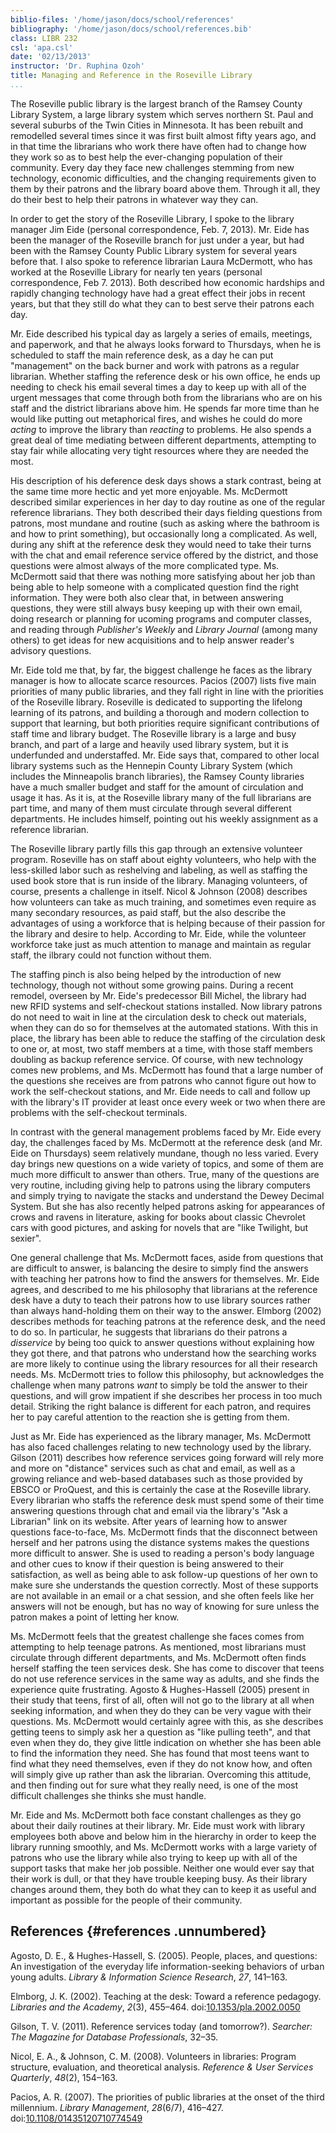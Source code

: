 ```yaml
---
biblio-files: '/home/jason/docs/school/references'
bibliography: '/home/jason/docs/school/references.bib'
class: LIBR 232
csl: 'apa.csl'
date: '02/13/2013'
instructor: 'Dr. Ruphina Ozoh'
title: Managing and Reference in the Roseville Library
...
```


The Roseville public library is the largest branch of the Ramsey County
Library System, a large library system which serves northern St. Paul
and several suburbs of the Twin Cities in Minnesota. It has been rebuilt
and remodelled several times since it was first built almost fifty years
ago, and in that time the librarians who work there have often had to
change how they work so as to best help the ever-changing population of
their community. Every day they face new challenges stemming from new
technology, economic difficulties, and the changing requirements given
to them by their patrons and the library board above them. Through it
all, they do their best to help their patrons in whatever way they can.

In order to get the story of the Roseville Library, I spoke to the
library manager Jim Eide (personal correspondence, Feb. 7, 2013). Mr.
Eide has been the manager of the Roseville branch for just under a year,
but had been with the Ramsey County Public Library system for several
years before that. I also spoke to reference librarian Laura McDermott,
who has worked at the Roseville Library for nearly ten years (personal
correspondence, Feb 7. 2013). Both described how economic hardships and
rapidly changing technology have had a great effect their jobs in recent
years, but that they still do what they can to best serve their patrons
each day.

Mr. Eide described his typical day as largely a series of emails,
meetings, and paperwork, and that he always looks forward to Thursdays,
when he is scheduled to staff the main reference desk, as a day he can
put "management" on the back burner and work with patrons as a regular
librarian. Whether staffing the reference desk or his own office, he
ends up needing to check his email several times a day to keep up with
all of the urgent messages that come through both from the librarians
who are on his staff and the district librarians above him. He spends
far more time than he would like putting out metaphorical fires, and
wishes he could do more *acting* to improve the library than *reacting*
to problems. He also spends a great deal of time mediating between
different departments, attempting to stay fair while allocating very
tight resources where they are needed the most.

His description of his deference desk days shows a stark contrast, being
at the same time more hectic and yet more enjoyable. Ms. McDermott
described similar experiences in her day to day routine as one of the
regular reference librarians. They both described their days fielding
questions from patrons, most mundane and routine (such as asking where
the bathroom is and how to print something), but occasionally long a
complicated. As well, during any shift at the reference desk they would
need to take their turns with the chat and email reference service
offered by the district, and those questions were almost always of the
more complicated type. Ms. McDermott said that there was nothing more
satisfying about her job than being able to help someone with a
complicated question find the right information. They were both also
clear that, in between answering questions, they were still always busy
keeping up with their own email, doing research or planning for ucoming
programs and computer classes, and reading through *Publisher's Weekly*
and *Library Journal* (among many others) to get ideas for new
acquisitions and to help answer reader's advisory questions.

Mr. Eide told me that, by far, the biggest challenge he faces as the
library manager is how to allocate scarce resources. Pacios (2007) lists
five main priorities of many public libraries, and they fall right in
line with the priorities of the Roseville library. Roseville is
dedicated to supporting the lifelong learning of its patrons, and
building a thorough and modern collection to support that learning, but
both priorities require significant contributions of staff time and
library budget. The Roseville library is a large and busy branch, and
part of a large and heavily used library system, but it is underfunded
and understaffed. Mr. Eide says that, compared to other local library
systems such as the Hennepin County Library System (which includes the
Minneapolis branch libraries), the Ramsey County libraries have a much
smaller budget and staff for the amount of circulation and usage it has.
As it is, at the Roseville library many of the full librarians are part
time, and many of them must circulate through several different
departments. He includes himself, pointing out his weekly assignment as
a reference librarian.

The Roseville library partly fills this gap through an extensive
volunteer program. Roseville has on staff about eighty volunteers, who
help with the less-skilled labor such as reshelving and labeling, as
well as staffing the used book store that is run inside of the library.
Managing volunteers, of course, presents a challenge in itself. Nicol &
Johnson (2008) describes how volunteers can take as much training, and
sometimes even require as many secondary resources, as paid staff, but
the also describe the advantages of using a workforce that is helping
because of their passion for the library and desire to help. According
to Mr. Eide, while the volunteer workforce take just as much attention
to manage and maintain as regular staff, the ilbrary could not function
without them.

The staffing pinch is also being helped by the introduction of new
technology, though not without some growing pains. During a recent
remodel, overseen by Mr. Eide's predecessor Bill Michel, the library had
new RFID systems and self-checkout stations installed. Now library
patrons do not need to wait in line at the circulation desk to check out
materials, when they can do so for themselves at the automated stations.
With this in place, the library has been able to reduce the staffing of
the circulation desk to one or, at most, two staff members at a time,
with those staff members doubling as backup reference service. Of
course, with new technology comes new problems, and Ms. McDermott has
found that a large number of the questions she receives are from patrons
who cannot figure out how to work the self-checkout stations, and Mr.
Eide needs to call and follow up with the library's IT provider at least
once every week or two when there are problems with the self-checkout
terminals.

In contrast with the general management problems faced by Mr. Eide every
day, the challenges faced by Ms. McDermott at the reference desk (and
Mr. Eide on Thursdays) seem relatively mundane, though no less varied.
Every day brings new questions on a wide variety of topics, and some of
them are much more difficult to answer than others. True, many of the
questions are very routine, including giving help to patrons using the
library computers and simply trying to navigate the stacks and
understand the Dewey Decimal System. But she has also recently helped
patrons asking for appearances of crows and ravens in literature, asking
for books about classic Chevrolet cars with good pictures, and asking
for novels that are "like Twilight, but sexier".

One general challenge that Ms. McDermott faces, aside from questions
that are difficult to answer, is balancing the desire to simply find the
answers with teaching her patrons how to find the answers for
themselves. Mr. Eide agrees, and described to me his philosophy that
librarians at the reference desk have a duty to teach their patrons how
to use library sources rather than always hand-holding them on their way
to the answer. Elmborg (2002) describes methods for teaching patrons at
the reference desk, and the need to do so. In particular, he suggests
that librarians do their patrons a *disservice* by being too quick to
answer questions without explaining how they got there, and that patrons
who understand how the searching works are more likely to continue using
the library resources for all their research needs. Ms. McDermott tries
to follow this philosophy, but acknowledges the challenge when many
patrons *want* to simply be told the answer to their questions, and will
grow impatient if she describes her process in too much detail. Striking
the right balance is different for each patron, and requires her to pay
careful attention to the reaction she is getting from them.

Just as Mr. Eide has experienced as the library manager, Ms. McDermott
has also faced challenges relating to new technology used by the
library. Gilson (2011) describes how reference services going forward
will rely more and more on "distance" services such as chat and email,
as well as a growing reliance and web-based databases such as those
provided by EBSCO or ProQuest, and this is certainly the case at the
Roseville library. Every librarian who staffs the reference desk must
spend some of their time answering questions through chat and email via
the library's "Ask a Librarian" link on its website. After years of
learning how to answer questions face-to-face, Ms. McDermott finds that
the disconnect between herself and her patrons using the distance
systems makes the questions more difficult to answer. She is used to
reading a person's body language and other cues to know if their
question is being answered to their satisfaction, as well as being able
to ask follow-up questions of her own to make sure she understands the
question correctly. Most of these supports are not available in an email
or a chat session, and she often feels like her answers will not be
enough, but has no way of knowing for sure unless the patron makes a
point of letting her know.

Ms. McDermott feels that the greatest challenge she faces comes from
attempting to help teenage patrons. As mentioned, most librarians must
circulate through different departments, and Ms. McDermott often finds
herself staffing the teen services desk. She has come to discover that
teens do not use reference services in the same way as adults, and she
finds the experience quite frustrating. Agosto & Hughes-Hassell (2005)
present in their study that teens, first of all, often will not go to
the library at all when seeking information, and when they do they can
be very vague with their questions. Ms. McDermott would certainly agree
with this, as she describes getting teens to simply ask her a question
as "like pulling teeth", and that even when they do, they give little
indication on whether she has been able to find the information they
need. She has found that most teens want to find what they need
themselves, even if they do not know how, and often will simply give up
rather than ask the librarian. Overcoming this attitude, and then
finding out for sure what they really need, is one of the most difficult
challenges she thinks she must handle.

Mr. Eide and Ms. McDermott both face constant challenges as they go
about their daily routines at their library. Mr. Eide must work with
library employees both above and below him in the hierarchy in order to
keep the library running smoothly, and Ms. McDermott works with a large
variety of patrons who use the library while also trying to keep up with
all of the support tasks that make her job possible. Neither one would
ever say that their work is dull, or that they have trouble keeping
busy. As their library changes around them, they both do what they can
to keep it as useful and important as possible for the people of their
community.

<div class="references">

References {#references .unnumbered}
----------

Agosto, D. E., & Hughes-Hassell, S. (2005). People, places, and
questions: An investigation of the everyday life information-seeking
behaviors of urban young adults. *Library & Information Science
Research*, *27*, 141–163.

Elmborg, J. K. (2002). Teaching at the desk: Toward a reference
pedagogy. *Libraries and the Academy*, *2*(3), 455–464.
doi:[10.1353/pla.2002.0050](http://dx.doi.org/10.1353/pla.2002.0050)

Gilson, T. V. (2011). Reference services today (and tomorrow?).
*Searcher: The Magazine for Database Professionals*, 32–35.

Nicol, E. A., & Johnson, C. M. (2008). Volunteers in libraries: Program
structure, evaluation, and theoretical analysis. *Reference & User
Services Quarterly*, *48*(2), 154–163.

Pacios, A. R. (2007). The priorities of public libraries at the onset of
the third millennium. *Library Management*, *28*(6/7), 416–427.
doi:[10.1108/01435120710774549](http://dx.doi.org/10.1108/01435120710774549)

</div>
